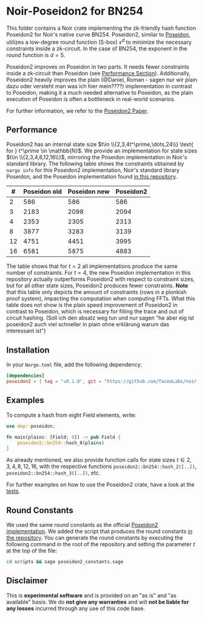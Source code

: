 # Noir-Poseidon2 for BN254

This folder contains a Noir crate implementing the zk-friendly hash function Poseidon2 for Noir's native curve BN254. Poseidon2, similar to [Poseidon](https://github.com/TaceoLabs/noir-poseidon/blob/f11787c2d2c42f7fb8757aafd98ac5ba61217fc7/poseidon/README.md), utilizes a low-degree round function (S-box) $x^d$ to minimize the necessary constraints inside a zk-circuit. In the case of BN254, the exponent in the round function is $d=5$.

Poseidon2 improves on Poseidon in two parts. It needs fewer constraints inside a zk-circuit than Poseidon (see [Performance Section](#performance)). Additionally, Poseidon2 heavily improves the plain (@Daniel, Roman - sagen nur wir plain dazu oder versteht man was ich hier mein????) implementation in contrast to Poseidon, making it a much needed alternative to Poseidon, as the plain execution of Poseidon is often a bottleneck in real-world scenarios.

For further information, we refer to the [Poseidon2 Paper](https://eprint.iacr.org/2023/323.pdf).

## Performance

Poseidon2 has an internal state size $t\in \\{2,3,4t^\prime,\dots,24\\} \text{ for } t^\prime \in \mathbb{N}$. We provide an implementation for state sizes $t\in \\{2,3,4,8,12,16\\}$, mirroring the Poseidon implementation in Noir's standard library. The following table shows the constraints obtained by `nargo info` for this Poseidon2 implementation, Noir's standard library Poseidon, and the Poseidon implementation found [in this repository](https://github.com/TaceoLabs/noir-poseidon/blob/f11787c2d2c42f7fb8757aafd98ac5ba61217fc7/poseidon/README.md).

| #   | Poseidon old | Poseidon new | Poseidon2 |
| --- | ------------ | ------------ | --------- |
| 2   | 586          | 586          | 586       |
| 3   | 2183         | 2098         | 2094      |
| 4   | 2353         | 2305         | 2313      |
| 8   | 3877         | 3283         | 3139      |
| 12  | 4751         | 4451         | 3995      |
| 16  | 6581         | 5875         | 4883      |

The table shows that for $t=2$ all implementations produce the same number of constraints. For $t=4$, the new Poseidon implementation in this repository actually outperforms Poseidon2 with respect to constraint sizes, but for all other state sizes, Poseidon2 produces fewer constraints. **Note** that this table only depicts the amount of constraints (rows in a plonkish proof system), impacting the computation when computing FFTs. What this table does not show is the plain speed improvement of Poseidon2 in contrast to Poseidon, which is necessary for filling the trace and out of circuit hashing. (Soll ich den absatz weg tun und nur sagen "he aber eig ist poseidon2 auch viel schneller in plain ohne erklärung warum das interessant ist")

## Installation

In your `Nargo.toml` file, add the following dependency:

```toml
[dependencies]
poseidon2 = { tag = "v0.1.0", git = "https://github.com/TaceoLabs/noir-poseidon", directory = "poseidon2"}
```

## Examples

To compute a hash from eight Field elements, write:

```Rust
use dep::poseidon;

fn main(plains: [Field; 8]) -> pub Field {
    poseidon2::bn254::hash_8(plains)
}
```

As already mentioned, we also provide function calls for state sizes $t\in {2,3,4,8,12,16}$, with the respective functions `poseidon2::bn254::hash_2([..])`, `poseidon2::bn254::hash_3([..])`, etc.

For further examples on how to use the Poseidon2 crate, have a look at the [tests](src/bn254/perm.nr).

## Round Constants

We used the same round constants as the official [Poseidon2 implementation](https://github.com/HorizenLabs/poseidon2/tree/main). We added the script that produces the round constants [in the repository](scripts/poseidon2_constants.sage). You can generate the round constants by executing the following command in the root of the repository and setting the parameter $t$ at the top of the file:

```bash
cd scripts && sage poseidon2_constants.sage
```

## Disclaimer

This is **experimental software** and is provided on an "as is" and "as available" basis. We do **not give any warranties** and will **not be liable for any losses** incurred through any use of this code base.
